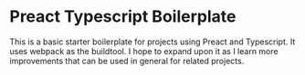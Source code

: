 # Preact Typescript Boilerplate

This is a basic starter boilerplate for projects using Preact and Typescript.
It uses webpack as the buildtool. I hope to expand upon it as I learn more
improvements that can be used in general for related projects.
